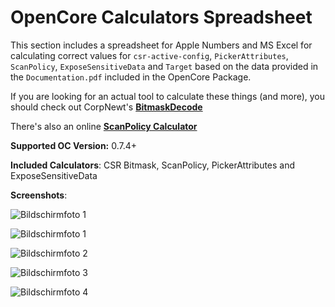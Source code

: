 # OpenCore Calculators Spreadsheet

This section includes a spreadsheet for Apple Numbers and MS Excel for calculating correct values for `csr-active-config`, `PickerAttributes`, `ScanPolicy`, `ExposeSensitiveData` and `Target` based on the data provided in the `Documentation.pdf` included in the OpenCore Package. 

If you are looking for an actual tool to calculate these things (and more), you should check out CorpNewt's [**BitmaskDecode**](https://github.com/corpnewt/BitmaskDecode)

There's also an online [**ScanPolicy Calculator**](https://oc-scanpolicy.vercel.app/)

**Supported OC Version:** 0.7.4+

**Included Calculators**: CSR Bitmask, ScanPolicy, PickerAttributes and ExposeSensitiveData

**Screenshots**:

![Bildschirmfoto 1](https://user-images.githubusercontent.com/76865553/134508275-c1722956-6e02-4ff0-a241-f1faefa5fe5e.png)

![Bildschirmfoto 1](https://user-images.githubusercontent.com/76865553/134348928-ee19f359-c8fd-4e16-a99e-2cd652c9c64b.png)

![Bildschirmfoto 2](https://user-images.githubusercontent.com/76865553/134348939-d3eac5b2-02d3-4b98-9652-4ef52bde0c0d.png) 

![Bildschirmfoto 3](https://user-images.githubusercontent.com/76865553/134348951-c113b897-74aa-4bd1-8b46-0973119ed5e2.png)

![Bildschirmfoto 4](https://user-images.githubusercontent.com/76865553/134348958-481e2632-d417-416f-ad0b-14158137149f.png)
